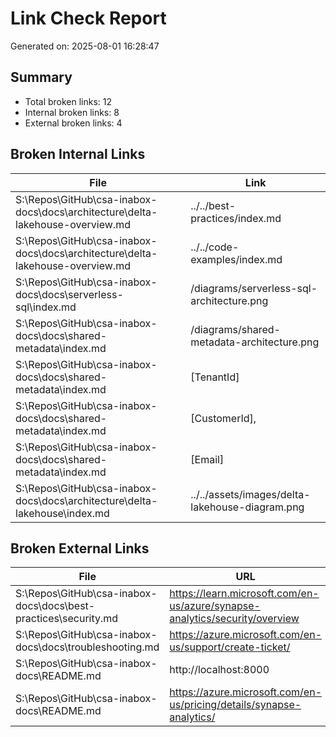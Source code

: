 # Link Check Report

Generated on: 2025-08-01 16:28:47

## Summary

- Total broken links: 12
- Internal broken links: 8
- External broken links: 4

## Broken Internal Links

| File | Link |
|------|------|
| S:\Repos\GitHub\csa-inabox-docs\docs\architecture\delta-lakehouse-overview.md | ../../best-practices/index.md |
| S:\Repos\GitHub\csa-inabox-docs\docs\architecture\delta-lakehouse-overview.md | ../../code-examples/index.md |
| S:\Repos\GitHub\csa-inabox-docs\docs\serverless-sql\index.md | /diagrams/serverless-sql-architecture.png |
| S:\Repos\GitHub\csa-inabox-docs\docs\shared-metadata\index.md | /diagrams/shared-metadata-architecture.png |
| S:\Repos\GitHub\csa-inabox-docs\docs\shared-metadata\index.md | [TenantId] |
| S:\Repos\GitHub\csa-inabox-docs\docs\shared-metadata\index.md | [CustomerId], |
| S:\Repos\GitHub\csa-inabox-docs\docs\shared-metadata\index.md | [Email] |
| S:\Repos\GitHub\csa-inabox-docs\docs\architecture\delta-lakehouse\index.md | ../../assets/images/delta-lakehouse-diagram.png |

## Broken External Links

| File | URL |
|------|-----|
| S:\Repos\GitHub\csa-inabox-docs\docs\best-practices\security.md | https://learn.microsoft.com/en-us/azure/synapse-analytics/security/overview |
| S:\Repos\GitHub\csa-inabox-docs\docs\troubleshooting.md | https://azure.microsoft.com/en-us/support/create-ticket/ |
| S:\Repos\GitHub\csa-inabox-docs\README.md | http://localhost:8000 |
| S:\Repos\GitHub\csa-inabox-docs\README.md | https://azure.microsoft.com/en-us/pricing/details/synapse-analytics/ |
